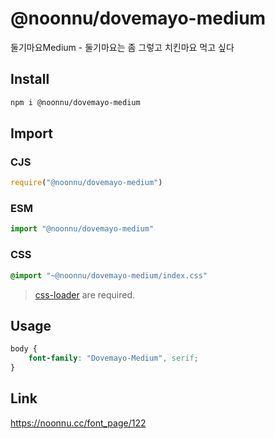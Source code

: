 # @noonnu/dovemayo-medium
둘기마요Medium - 둘기마요는 좀 그렇고 치킨마요 먹고 싶다

## Install
```sh
npm i @noonnu/dovemayo-medium
```
## Import
### CJS
```js
require("@noonnu/dovemayo-medium")
```
### ESM
```js
import "@noonnu/dovemayo-medium"
```
### CSS 
```css
@import "~@noonnu/dovemayo-medium/index.css"
```
> [css-loader](https://github.com/webpack-contrib/css-loader) are required.

## Usage
```css
body {
    font-family: "Dovemayo-Medium", serif;
}
```

## Link
https://noonnu.cc/font_page/122
